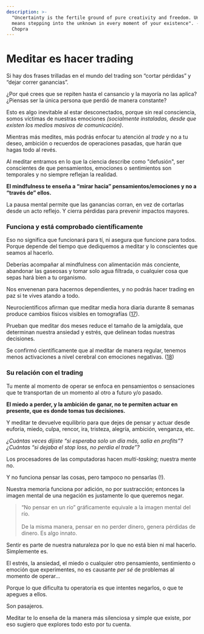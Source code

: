 ```yaml
---
description: >-
  "Uncertainty is the fertile ground of pure creativity and freedom. Uncertainty
  means stepping into the unknown in every moment of your existence". -Deepak
  Chopra
---
```


# Meditar es hacer trading

Si hay dos frases trilladas en el mundo del trading son “cortar pérdidas” y “dejar correr ganancias”.

¿Por qué crees que se repiten hasta el cansancio y la mayoría no las aplica? ¿Piensas ser la única persona que perdió de manera constante?

Esto es algo inevitable al estar desconectados, porque sin real consciencia, somos víctimas de nuestras emociones _(socialmente instaladas, desde que existen los medios masivos de comunicación)_.

Mientras más medites, más podrás enfocar tu atención al _trade_ y no a tu deseo, ambición o recuerdos de operaciones pasadas, que harán que hagas todo al revés.

Al meditar entramos en lo que la ciencia describe como "defusión", ser conscientes de que pensamientos, emociones o sentimientos son temporales y no siempre reflejan la realidad.

**El mindfulness te enseña a “mirar hacia” pensamientos/emociones y no a “través de” ellos.**

La pausa mental permite que las ganancias corran, en vez de cortarlas desde un acto reflejo. Y cierra pérdidas para prevenir impactos mayores.

### Funciona y está comprobado científicamente

Eso no significa que funcionará para tí, ni asegura que funcione para todos. Porque depende del tiempo que dediquemos a meditar y lo conscientes que seamos al hacerlo.

Deberías acompañar al mindfulness con alimentación más conciente, abandonar las gaseosas y tomar solo agua filtrada, o cualquier cosa que sepas hará bien a tu organismo.

Nos envenenan para hacernos dependientes, y no podrás hacer trading en paz si te vives atando a todo.

Neurocientíficos afirman que meditar media hora diaria durante 8 semanas produce cambios físicos visibles en tomografías ([17](https://news.harvard.edu/gazette/story/2011/01/eight-weeks-to-a-better-brain/)).

Prueban que meditar dos meses reduce el tamaño de la amígdala, que determinan nuestra ansiedad y estrés, que delinean todas nuestras decisiones.

Se confirmó científicamente que al meditar de manera regular, tenemos menos activaciones a nivel cerebral con emociones negativas. ([18](https://www.serenityworks.com.au/wp-content/uploads/2014/07/delorme\_braboszcz\_meditation.pdf))

### Su relación con el trading

Tu mente al momento de operar se enfoca en pensamientos o sensaciones que te transportan de un momento al otro a futuro y/o pasado.

**El miedo a perder, y la ambición de ganar, no te permiten actuar en presente, que es donde tomas tus decisiones.**

Y meditar te devuelve equilibrio para que dejes de pensar y actuar desde euforia, miedo, culpa, rencor, ira, tristeza, alegría, ambición, venganza, etc.

_¿Cuántas veces dijiste “si esperaba solo un día más, salía en profits”? ¿Cuántas “si dejaba el stop loss, no perdía el trade”?_&#x20;

Los procesadores de las computadoras hacen _multi-tasking_; nuestra mente no.

Y no funciona pensar las cosas, pero tampoco no pensarlas (!).

Nuestra memoria funciona por adición, no por sustracción; entonces la imagen mental de una negación es justamente lo que queremos negar.

> “No pensar en un río” gráficamente equivale a la imagen mental del río.\
> \
> De la misma manera, pensar en no perder dinero, genera pérdidas de dinero. Es algo innato.

Sentir es parte de nuestra naturaleza por lo que no está bien ni mal hacerlo. Simplemente es.

El estrés, la ansiedad, el miedo o cualquier otro pensamiento, sentimiento o emoción que experimentes, no es causante _per sé_ de problemas al momento de operar...

Porque lo que dificulta tu operatoria es que intentes negarlos, o que te apegues a ellos.

Son pasajeros.

Meditar te lo enseña de la manera más silenciosa y simple que existe, por eso sugiero que explores todo esto por tu cuenta.
